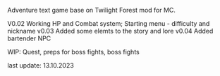 Adventure text game base on Twilight Forest mod for MC.

V0.02 Working HP and Combat system; Starting menu - difficulty and nickname
v0.03 Added some elemts to the story and lore
v0.04 Added bartender NPC


WIP: Quest, preps for  boss fights, boss fights

last update: 13.10.2023